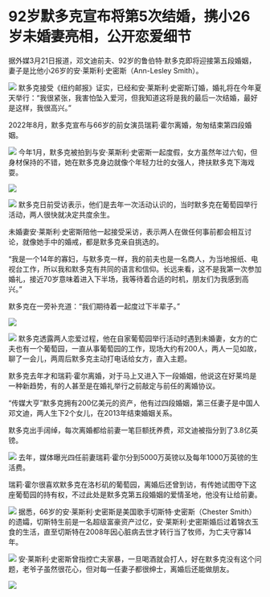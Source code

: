 # 92岁默多克宣布将第5次结婚，携小26岁未婚妻亮相，公开恋爱细节

据外媒3月21日报道，邓文迪前夫、92岁的鲁伯特·默多克即将迎接第五段婚姻，妻子是比他小26岁的安·莱斯利·史密斯（Ann-Lesley Smith）。

![](https://inews.gtimg.com/news_bt/ODtAa3o75gOwQa0GG0YWWZtUB11zz8x2_5mBD3zitP0zoAA/1000)
默多克接受《纽约邮报》证实，已经和安·莱斯利·史密斯订婚，婚礼将在今年夏天举行：“我很紧张，我害怕坠入爱河，但我知道这将是我的最后一次结婚，最好是这样，我很高兴。”

2022年8月，默多克宣布与66岁的前女演员瑞莉·霍尔离婚，匆匆结束第四段婚姻。

![](https://inews.gtimg.com/news_bt/OEUSEbK1QEqj26RjbnZpUIS6q0UXjcYtMO5JOpZ2iLP9QAA/1000)
今年1月，默多克被拍到与安·莱斯利·史密斯一起度假，女方虽然年过六旬，但身材保持的不错，她在默多克身边就像个年轻力壮的女强人，搀扶默多克下海戏耍。

![](https://inews.gtimg.com/news_bt/OHsCzuOevEA7kmEE8CsFufGxR8KYc0LchK6BjDteDbNagAA/1000)

![](https://inews.gtimg.com/news_bt/OiTnAek_KuS3w7zIJNz0hCsSALF5WxpQcQL67u71ZER5MAA/1000)
默多克日前受访表示，他们是去年一次活动认识的，当时默多克在葡萄园举行活动，两人很快就决定共度余生。

未婚妻安·莱斯利·史密斯陪他一起接受采访，表示两人在做任何事前都会相互讨论，就像她手中的婚戒，都是默多克亲自挑选的。

“我是一个14年的寡妇，与默多克一样，我的前夫也是一名商人，为当地报纸、电视台工作，所以我和默多克有共同的语言和信仰。长远来看，这不是我第一次参加婚礼，接近70岁意味着进入下半场，我等待着合适的时机，朋友们为我感到高兴。”

默多克在一旁补充道：“我们期待着一起度过下半辈子。”

![](https://inews.gtimg.com/news_bt/ORumxUTBqiHUoZwHsUQFuPwoS6yFkhDDxgNiCKScE1Ft8AA/1000)

![](https://inews.gtimg.com/news_bt/Oxfi29SoQlX12r_0YR7tclulKN9A0TF_26JNE5rgVoTq0AA/1000)
默多克透露两人恋爱过程，他在自家葡萄园举行活动时遇到未婚妻，女方的亡夫也有一个葡萄园，一直从事葡萄园的工作，现场大约有200人，两人一见如故，聊了一会儿，两周后默多克主动打电话给女方，直入主题。

默多克去年才和瑞莉·霍尔离婚，对于马上又进入下一段婚姻，他说这在好莱坞是一种新趋势，有的人甚至是在婚礼举行之前敲定与前任的离婚协议。

“传媒大亨”默多克拥有200亿美元的资产，他有过四段婚姻，第三任妻子是中国人邓文迪，两人生下2个女儿，在2013年结束婚姻关系。

默多克出手阔绰，每次离婚都给前妻一笔巨额抚养费，邓文迪被指分到了3.8亿英镑。

![](https://inews.gtimg.com/news_bt/OP9MC33eAhdIgkLddTZX9Lj-Rhd_XjXiHLRIkGLMSZYIQAA/1000)
去年，媒体曝光四任前妻瑞莉·霍尔分到5000万英镑以及每年1000万英镑的生活费。

瑞莉·霍尔很喜欢默多克在洛杉矶的葡萄园，离婚后还曾到访，有传她试图夺下这座葡萄园的持有权，不过此处是默多克第五段婚姻的爱情圣地，他没有让给前妻。

![](https://inews.gtimg.com/news_bt/Oa2zwQZmC6QYxlBWqcJXZlC91rVoZUZFW-9EksU5n2dbkAA/1000)
据悉，66岁的安·莱斯利·史密斯是美国歌手切斯特·史密斯（Chester
Smith）的遗孀，切斯特生前是一名超级富豪资产过亿，安·莱斯利·史密斯婚后过着锦衣玉食的生活，直至切斯特在2008年因心脏病去世才转行当了牧师，为亡夫守寡14年。

![](https://inews.gtimg.com/news_bt/OrARUJlvBnDplHQihKnlOxHx19NolFUw0_8kIziB3p9NwAA/1000)
安·莱斯利·史密斯曾指控亡夫家暴，一旦喝酒就会打人，好在默多克没有这个问题，老爷子虽然很花心，但对每一任妻子都很绅士，离婚后还能做朋友。

![](https://inews.gtimg.com/news_bt/Ozwo-unlLQMcAWa1RmX0lNw5Zi22zUsr68kXUPr_iJkrAAA/1000)

